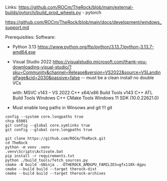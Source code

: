 Links:
https://github.com/ROCm/TheRock/blob/main/external-builds/pytorch/build_prod_wheels.py - pytorch

https://github.com/ROCm/TheRock/blob/main/docs/development/windows_support.md

Prerequisities:
 Software:
- Python 3.13 https://www.python.org/ftp/python/3.13.7/python-3.13.7-amd64.exe
- Visual Studio 2022 https://visualstudio.microsoft.com/thank-you-downloading-visual-studio/?sku=Community&channel=Release&version=VS2022&source=VSLandingPage&cid=2030&passive=false -- must be a clean install no double VCs

  with:
    MSVC v143 – VS 2022 C++ x64/x86 Build Tools
    v143 C++ ATL Build Tools
    Windows C++ CMake Tools
    Windows 11 SDK (10.0.22621.0)

- Must enable long paths in Winsows and git !!! git
```
config --system core.longpaths true
chcp 65001
git config --global core.symlinks true
git config --global core.longpaths true
```
```
git clone https://github.com/ROCm/TheRock.git
cd TheRock
python -m venv .venv
.venv\Scripts\Activate.bat
pip install -r requirements.txt
python ./build_tools/fetch_sources.py
cmake -B build -GNinja . -DTHEROCK_AMDGPU_FAMILIES=gfx110X-dgpu
cmake --build build --target therock-dist
cmake --build build --target therock-archives
```
